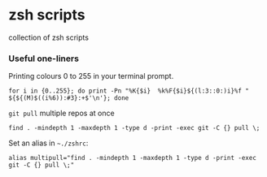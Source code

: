 # zsh scripts
 collection of zsh scripts


### Useful one-liners

Printing colours 0 to 255 in your terminal prompt.

```
for i in {0..255}; do print -Pn "%K{$i}  %k%F{$i}${(l:3::0:)i}%f " ${${(M)$((i%6)):#3}:+$'\n'}; done
```

`git pull` multiple repos at once 

```
find . -mindepth 1 -maxdepth 1 -type d -print -exec git -C {} pull \;
```

Set an alias in `~./zshrc`:

```
alias multipull="find . -mindepth 1 -maxdepth 1 -type d -print -exec git -C {} pull \;"
```
